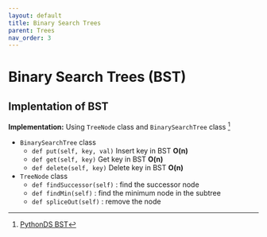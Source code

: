 ```yaml
---
layout: default
title: Binary Search Trees
parent: Trees
nav_order: 3
---
```




# Binary Search Trees (BST)



## Implentation of BST

**Implementation:** Using `TreeNode` class and `BinarySearchTree` class [^bst_implementation]

- `BinarySearchTree` class
  - `def put(self, key, val)` Insert key in BST **O(n)**
  - `def get(self, key)` Get key in BST **O(n)**
  - `def delete(self, key)` Delete key in BST **O(n)**
- `TreeNode` class
  - `def findSuccessor(self)` : find the successor node
  - `def findMin(self)` : find the minimum node in the subtree
  - `def spliceOut(self)` : remove the node







[^bst_implementation]: [PythonDS BST](https://runestone.academy/ns/books/published/pythonds/Trees/BinarySearchTrees.html)